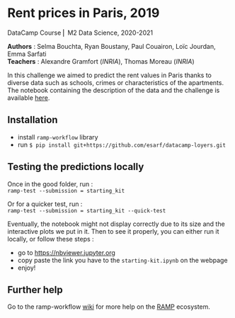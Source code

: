 # Rent prices in Paris, 2019


DataCamp Course ⎜ M2 Data Science, 2020-2021  

**Authors** : Selma Bouchta, Ryan Boustany, Paul Couairon, Loïc Jourdan, Emma Sarfati  
**Teachers** : Alexandre Gramfort (*INRIA*), Thomas Moreau (*INRIA*)  

In this challenge we aimed to predict the rent values in Paris thanks to diverse data such as schools, crimes or characteristics of the apartments. The notebook containing the description of the data and the challenge is available [here](https://github.com/esarf/datacamp-loyers/blob/main/starting_kit.ipynb).

## Installation 
 - install `ramp-workflow` library 
 - run `$ pip install git+https://github.com/esarf/datacamp-loyers.git`
 
## Testing the predictions locally  

 Once in the good folder, run :  
  `ramp-test --submission = starting_kit`
  
 Or for a quicker test, run :  
 `ramp-test --submission = starting_kit --quick-test `

Eventually, the notebook might not display correctly due to its size and the interactive plots we put in it. Then to see it properly, you can either run it locally, or follow these steps :  
- go to https://nbviewer.jupyter.org  
- copy paste the link you have to the `starting-kit.ipynb` on the webpage  
- enjoy!

## Further help
Go to the ramp-workflow [wiki](https://github.com/paris-saclay-cds/ramp-workflow/wiki) for more help on the [RAMP](https://ramp.studio) ecosystem.
